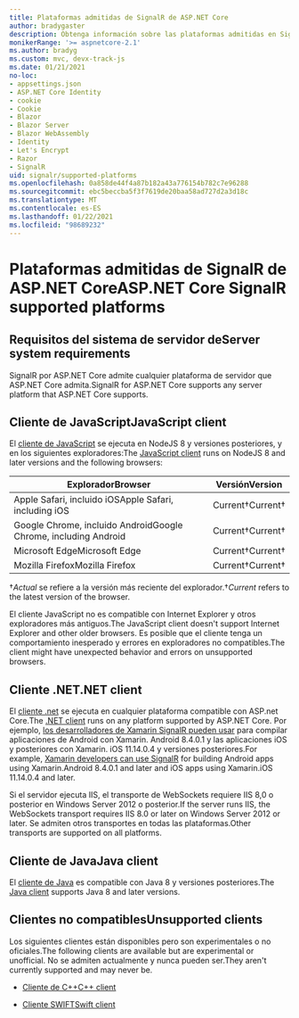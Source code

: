 ```yaml
---
title: Plataformas admitidas de SignalR de ASP.NET Core
author: bradygaster
description: Obtenga información sobre las plataformas admitidas en SignalR de ASP.NET Core.
monikerRange: '>= aspnetcore-2.1'
ms.author: bradyg
ms.custom: mvc, devx-track-js
ms.date: 01/21/2021
no-loc:
- appsettings.json
- ASP.NET Core Identity
- cookie
- Cookie
- Blazor
- Blazor Server
- Blazor WebAssembly
- Identity
- Let's Encrypt
- Razor
- SignalR
uid: signalr/supported-platforms
ms.openlocfilehash: 0a858de44f4a87b182a43a776154b782c7e96288
ms.sourcegitcommit: ebc5beccba5f3f7619de20baa58ad727d2a3d18c
ms.translationtype: MT
ms.contentlocale: es-ES
ms.lasthandoff: 01/22/2021
ms.locfileid: "98689232"
---
```

# <a name="aspnet-core-no-locsignalr-supported-platforms"></a><span data-ttu-id="8b0dd-103">Plataformas admitidas de SignalR de ASP.NET Core</span><span class="sxs-lookup"><span data-stu-id="8b0dd-103">ASP.NET Core SignalR supported platforms</span></span>

## <a name="server-system-requirements"></a><span data-ttu-id="8b0dd-104">Requisitos del sistema de servidor de</span><span class="sxs-lookup"><span data-stu-id="8b0dd-104">Server system requirements</span></span>

<span data-ttu-id="8b0dd-105">SignalR por ASP.NET Core admite cualquier plataforma de servidor que ASP.NET Core admita.</span><span class="sxs-lookup"><span data-stu-id="8b0dd-105">SignalR for ASP.NET Core supports any server platform that ASP.NET Core supports.</span></span>

## <a name="javascript-client"></a><span data-ttu-id="8b0dd-106">Cliente de JavaScript</span><span class="sxs-lookup"><span data-stu-id="8b0dd-106">JavaScript client</span></span>

<span data-ttu-id="8b0dd-107">El [cliente de JavaScript](xref:signalr/javascript-client) se ejecuta en NodeJS 8 y versiones posteriores, y en los siguientes exploradores:</span><span class="sxs-lookup"><span data-stu-id="8b0dd-107">The [JavaScript client](xref:signalr/javascript-client) runs on NodeJS 8 and later versions and the following browsers:</span></span>

| <span data-ttu-id="8b0dd-108">Explorador</span><span class="sxs-lookup"><span data-stu-id="8b0dd-108">Browser</span></span>                          | <span data-ttu-id="8b0dd-109">Versión</span><span class="sxs-lookup"><span data-stu-id="8b0dd-109">Version</span></span>         |
| -------------------------------- | --------------- |
| <span data-ttu-id="8b0dd-110">Apple Safari, incluido iOS</span><span class="sxs-lookup"><span data-stu-id="8b0dd-110">Apple Safari, including iOS</span></span>      | <span data-ttu-id="8b0dd-111">Current&dagger;</span><span class="sxs-lookup"><span data-stu-id="8b0dd-111">Current&dagger;</span></span> |
| <span data-ttu-id="8b0dd-112">Google Chrome, incluido Android</span><span class="sxs-lookup"><span data-stu-id="8b0dd-112">Google Chrome, including Android</span></span> | <span data-ttu-id="8b0dd-113">Current&dagger;</span><span class="sxs-lookup"><span data-stu-id="8b0dd-113">Current&dagger;</span></span> |
| <span data-ttu-id="8b0dd-114">Microsoft Edge</span><span class="sxs-lookup"><span data-stu-id="8b0dd-114">Microsoft Edge</span></span>                   | <span data-ttu-id="8b0dd-115">Current&dagger;</span><span class="sxs-lookup"><span data-stu-id="8b0dd-115">Current&dagger;</span></span> |
| <span data-ttu-id="8b0dd-116">Mozilla Firefox</span><span class="sxs-lookup"><span data-stu-id="8b0dd-116">Mozilla Firefox</span></span>                  | <span data-ttu-id="8b0dd-117">Current&dagger;</span><span class="sxs-lookup"><span data-stu-id="8b0dd-117">Current&dagger;</span></span> |

<span data-ttu-id="8b0dd-118">&dagger;*Actual* se refiere a la versión más reciente del explorador.</span><span class="sxs-lookup"><span data-stu-id="8b0dd-118">&dagger;*Current* refers to the latest version of the browser.</span></span>

<span data-ttu-id="8b0dd-119">El cliente JavaScript no es compatible con Internet Explorer y otros exploradores más antiguos.</span><span class="sxs-lookup"><span data-stu-id="8b0dd-119">The JavaScript client doesn't support Internet Explorer and other older browsers.</span></span> <span data-ttu-id="8b0dd-120">Es posible que el cliente tenga un comportamiento inesperado y errores en exploradores no compatibles.</span><span class="sxs-lookup"><span data-stu-id="8b0dd-120">The client might have unexpected behavior and errors on unsupported browsers.</span></span>

## <a name="net-client"></a><span data-ttu-id="8b0dd-121">Cliente .NET</span><span class="sxs-lookup"><span data-stu-id="8b0dd-121">.NET client</span></span>

<span data-ttu-id="8b0dd-122">El [cliente .net](xref:signalr/dotnet-client) se ejecuta en cualquier plataforma compatible con ASP.net Core.</span><span class="sxs-lookup"><span data-stu-id="8b0dd-122">The [.NET client](xref:signalr/dotnet-client) runs on any platform supported by ASP.NET Core.</span></span> <span data-ttu-id="8b0dd-123">Por ejemplo, [los desarrolladores de Xamarin SignalR pueden usar](https://github.com/aspnet/Announcements/issues/305) para compilar aplicaciones de Android con Xamarin. Android 8.4.0.1 y las aplicaciones iOS y posteriores con Xamarin. iOS 11.14.0.4 y versiones posteriores.</span><span class="sxs-lookup"><span data-stu-id="8b0dd-123">For example, [Xamarin developers can use SignalR](https://github.com/aspnet/Announcements/issues/305) for building Android apps using Xamarin.Android 8.4.0.1 and later and iOS apps using Xamarin.iOS 11.14.0.4 and later.</span></span>

<span data-ttu-id="8b0dd-124">Si el servidor ejecuta IIS, el transporte de WebSockets requiere IIS 8,0 o posterior en Windows Server 2012 o posterior.</span><span class="sxs-lookup"><span data-stu-id="8b0dd-124">If the server runs IIS, the WebSockets transport requires IIS 8.0 or later on Windows Server 2012 or later.</span></span> <span data-ttu-id="8b0dd-125">Se admiten otros transportes en todas las plataformas.</span><span class="sxs-lookup"><span data-stu-id="8b0dd-125">Other transports are supported on all platforms.</span></span>

## <a name="java-client"></a><span data-ttu-id="8b0dd-126">Cliente de Java</span><span class="sxs-lookup"><span data-stu-id="8b0dd-126">Java client</span></span>

<span data-ttu-id="8b0dd-127">El [cliente de Java](xref:signalr/java-client) es compatible con Java 8 y versiones posteriores.</span><span class="sxs-lookup"><span data-stu-id="8b0dd-127">The [Java client](xref:signalr/java-client) supports Java 8 and later versions.</span></span>

## <a name="unsupported-clients"></a><span data-ttu-id="8b0dd-128">Clientes no compatibles</span><span class="sxs-lookup"><span data-stu-id="8b0dd-128">Unsupported clients</span></span>

<span data-ttu-id="8b0dd-129">Los siguientes clientes están disponibles pero son experimentales o no oficiales.</span><span class="sxs-lookup"><span data-stu-id="8b0dd-129">The following clients are available but are experimental or unofficial.</span></span> <span data-ttu-id="8b0dd-130">No se admiten actualmente y nunca pueden ser.</span><span class="sxs-lookup"><span data-stu-id="8b0dd-130">They aren't currently supported and may never be.</span></span>

* <span data-ttu-id="8b0dd-131">[Cliente de C++](https://github.com/aspnet/SignalR-Client-Cpp)</span><span class="sxs-lookup"><span data-stu-id="8b0dd-131">[C++ client](https://github.com/aspnet/SignalR-Client-Cpp)</span></span>

* <span data-ttu-id="8b0dd-132">[Cliente SWIFT](https://github.com/moozzyk/SignalR-Client-Swift)</span><span class="sxs-lookup"><span data-stu-id="8b0dd-132">[Swift client](https://github.com/moozzyk/SignalR-Client-Swift)</span></span>
